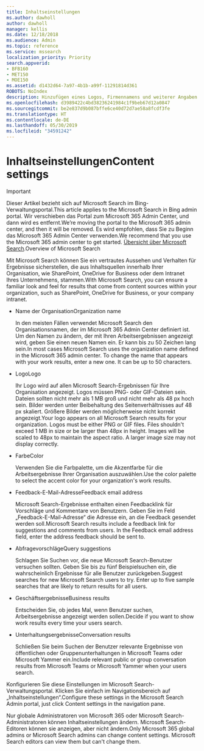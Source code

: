 ```yaml
---
title: Inhaltseinstellungen
ms.author: dawholl
author: dawholl
manager: kellis
ms.date: 12/18/2018
ms.audience: Admin
ms.topic: reference
ms.service: mssearch
localization_priority: Priority
search.appverid:
- BFB160
- MET150
- MOE150
ms.assetid: d1432d64-7a97-4b1b-a99f-11291814d361
ROBOTS: NoIndex
description: Hinzufügen eines Logos, Firmennamens und weiterer Angaben zu Ihren Microsoft Search-Arbeitsergebnissen
ms.openlocfilehash: d3989422c4bd38236241984c1f9beb67d12a0847
ms.sourcegitcommit: be2e837d9b087bffe6ce40d72d7ae58a8fcdf3fe
ms.translationtype: HT
ms.contentlocale: de-DE
ms.lasthandoff: 05/30/2019
ms.locfileid: "34591242"
---
```

# <a name="content-settings"></a><span data-ttu-id="3ac78-103">Inhaltseinstellungen</span><span class="sxs-lookup"><span data-stu-id="3ac78-103">Content settings</span></span>

> [!IMPORTANT]
> <span data-ttu-id="3ac78-104">Dieser Artikel bezieht sich auf Microsoft Search im Bing-Verwaltungsportal.</span><span class="sxs-lookup"><span data-stu-id="3ac78-104">This article applies to the Microsoft Search in Bing admin portal.</span></span> <span data-ttu-id="3ac78-105">Wir verschieben das Portal zum Microsoft 365 Admin Center, und dann wird es entfernt.</span><span class="sxs-lookup"><span data-stu-id="3ac78-105">We’re moving the portal to the Microsoft 365 admin center, and then it will be removed.</span></span> <span data-ttu-id="3ac78-106">Es wird empfohlen, dass Sie zu Beginn das Microsoft 365 Admin Center verwenden.</span><span class="sxs-lookup"><span data-stu-id="3ac78-106">We recommend that you use the Microsoft 365 admin center to get started.</span></span> <span data-ttu-id="3ac78-107">[Übersicht über Microsoft Search](overview-microsoft-search.md).</span><span class="sxs-lookup"><span data-stu-id="3ac78-107">Overview of Microsoft Search</span></span>
    
<span data-ttu-id="3ac78-108">Mit Microsoft Search können Sie ein vertrautes Aussehen und Verhalten für Ergebnisse sicherstellen, die aus Inhaltsquellen innerhalb Ihrer Organisation, wie SharePoint, OneDrive for Business oder dem Intranet Ihres Unternehmens, stammen.</span><span class="sxs-lookup"><span data-stu-id="3ac78-108">With Microsoft Search, you can ensure a familiar look and feel for results that come from content sources within your organization, such as SharePoint, OneDrive for Business, or your company intranet.</span></span> 
  
- <span data-ttu-id="3ac78-109">Name der Organisation</span><span class="sxs-lookup"><span data-stu-id="3ac78-109">Organization name</span></span>
    
    <span data-ttu-id="3ac78-p102">In den meisten Fällen verwendet Microsoft Search den Organisationsnamen, der im Microsoft 365 Admin Center definiert ist. Um den Namen zu ändern, der mit Ihren Arbeitsergebnissen angezeigt wird, geben Sie einen neuen Namen ein. Er kann bis zu 50 Zeichen lang sein.</span><span class="sxs-lookup"><span data-stu-id="3ac78-p102">In most cases Microsoft Search uses the organization name defined in the Microsoft 365 admin center. To change the name that appears with your work results, enter a new one. It can be up to 50 characters.</span></span>
    
- <span data-ttu-id="3ac78-113">Logo</span><span class="sxs-lookup"><span data-stu-id="3ac78-113">Logo</span></span>
    
    <span data-ttu-id="3ac78-p103">Ihr Logo wird auf allen Microsoft Search-Ergebnissen für Ihre Organisation angezeigt. Logos müssen PNG- oder GIF-Dateien sein. Dateien sollten nicht mehr als 1 MB groß und nicht mehr als 48 px hoch sein. Bilder werden unter Beibehaltung des Seitenverhältnisses auf 48 px skaliert. Größere Bilder werden möglicherweise nicht korrekt angezeigt.</span><span class="sxs-lookup"><span data-stu-id="3ac78-p103">Your logo appears on all Microsoft Search results for your organization. Logos must be either PNG or GIF files. Files shouldn't exceed 1 MB in size or be larger than 48px in height. Images will be scaled to 48px to maintain the aspect ratio. A larger image size may not display correctly.</span></span>
    
- <span data-ttu-id="3ac78-119">Farbe</span><span class="sxs-lookup"><span data-stu-id="3ac78-119">Color</span></span>
    
    <span data-ttu-id="3ac78-120">Verwenden Sie die Farbpalette, um die Akzentfarbe für die Arbeitsergebnisse Ihrer Organisation auszuwählen.</span><span class="sxs-lookup"><span data-stu-id="3ac78-120">Use the color palette to select the accent color for your organization's work results.</span></span>
    
- <span data-ttu-id="3ac78-121">Feedback-E-Mail-Adresse</span><span class="sxs-lookup"><span data-stu-id="3ac78-121">Feedback email address</span></span>
    
    <span data-ttu-id="3ac78-p104">Microsoft Search-Ergebnisse enthalten einen Feedbacklink für Vorschläge und Kommentare von Benutzern. Geben Sie im Feld „Feedback-E-Mail-Adresse“ die Adresse ein, an die Feedback gesendet werden soll.</span><span class="sxs-lookup"><span data-stu-id="3ac78-p104">Microsoft Search results include a feedback link for suggestions and comments from users. In the Feedback email address field, enter the address feedback should be sent to.</span></span>
    
- <span data-ttu-id="3ac78-124">Abfragevorschläge</span><span class="sxs-lookup"><span data-stu-id="3ac78-124">Query suggestions</span></span>
    
    <span data-ttu-id="3ac78-p105">Schlagen Sie Suchen vor, die neue Microsoft Search-Benutzer versuchen sollten. Geben Sie bis zu fünf Beispielsuchen ein, die wahrscheinlich Ergebnisse für alle Benutzer zurückgeben.</span><span class="sxs-lookup"><span data-stu-id="3ac78-p105">Suggest searches for new Microsoft Search users to try. Enter up to five sample searches that are likely to return results for all users.</span></span>
    
- <span data-ttu-id="3ac78-127">Geschäftsergebnisse</span><span class="sxs-lookup"><span data-stu-id="3ac78-127">Business results</span></span>
    
    <span data-ttu-id="3ac78-128">Entscheiden Sie, ob jedes Mal, wenn Benutzer suchen, Arbeitsergebnisse angezeigt werden sollen.</span><span class="sxs-lookup"><span data-stu-id="3ac78-128">Decide if you want to show work results every time your users search.</span></span>
    
- <span data-ttu-id="3ac78-129">Unterhaltungsergebnisse</span><span class="sxs-lookup"><span data-stu-id="3ac78-129">Conversation results</span></span>
    
    <span data-ttu-id="3ac78-130">Schließen Sie beim Suchen der Benutzer relevante Ergebnisse von öffentlichen oder Gruppenunterhaltungen in Microsoft Teams oder Microsoft Yammer ein.</span><span class="sxs-lookup"><span data-stu-id="3ac78-130">Include relevant public or group conversation results from Microsoft Teams or Microsoft Yammer when your users search.</span></span>
    
<span data-ttu-id="3ac78-131">Konfigurieren Sie diese Einstellungen im Microsoft Search-Verwaltungsportal. Klicken Sie einfach im Navigationsbereich auf „Inhaltseinstellungen“.</span><span class="sxs-lookup"><span data-stu-id="3ac78-131">Configure these settings in the Microsoft Search Admin portal, just click Content settings in the navigation pane.</span></span>
  
<span data-ttu-id="3ac78-p106">Nur globale Administratoren von Microsoft 365 oder Microsoft Search-Administratoren können Inhaltseinstellungen ändern. Microsoft Search-Editoren können sie anzeigen, aber nicht ändern.</span><span class="sxs-lookup"><span data-stu-id="3ac78-p106">Only Microsoft 365 global admins or Microsoft Search admins can change content settings. Microsoft Search editors can view them but can't change them.</span></span>


